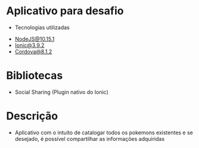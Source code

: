 # Aplicativo para desafio

* Tecnologias utilizadas

- NodeJS@10.15.1
- Ionic@3.9.2
- Cordova@8.1.2

# Bibliotecas

- Social Sharing (Plugin nativo do Ionic)

# Descrição

* Aplicativo com o intuito de catalogar todos os pokemons existentes e se desejado, é possível compartilhar as informações adquiridas